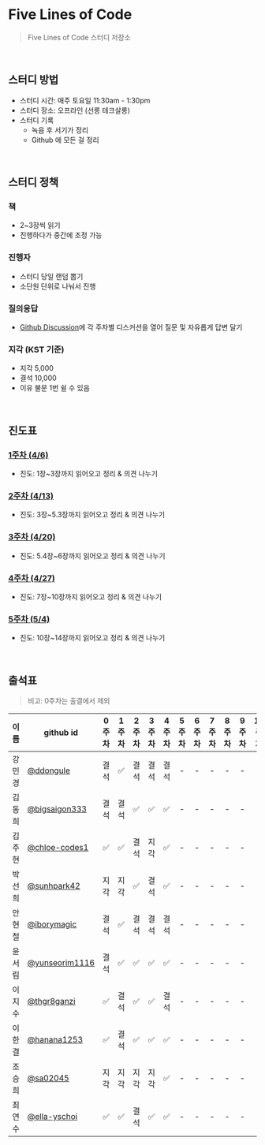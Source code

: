 # Five Lines of Code

> Five Lines of Code 스터디 저장소

<br/>

## 스터디 방법

- 스터디 시간: 매주 토요일 11:30am - 1:30pm
- 스터디 장소: 오프라인 (선릉 테크살롱)
- 스터디 기록
  - 녹음 후 서기가 정리
  - Github 에 모든 걸 정리

<br/>

## 스터디 정책

### 책

- 2~3장씩 읽기
- 진행하다가 중간에 조정 가능

### 진행자

- 스터디 당일 랜덤 뽑기
- 소단원 단위로 나눠서 진행

### 질의응답

- [Github Discussion](https://github.com/elegant-functional-2023/five-lines-of-code/discussions)에 각 주차별 디스커션을 열어 질문 및 자유롭게 답변 달기

### 지각 (KST 기준)

- 지각 5,000
- 결석 10,000
- 이유 불문 1번 쉴 수 있음

<br/>

## 진도표

### [1주차 (4/6)](https://github.com/elegant-functional-2023/five-lines-of-code/discussions/2)

- 진도: 1장~3장까지 읽어오고 정리 & 의견 나누기

### [2주차 (4/13)](https://github.com/elegant-functional-2023/five-lines-of-code/discussions/4)

- 진도: 3장~5.3장까지 읽어오고 정리 & 의견 나누기

### [3주차 (4/20)](https://github.com/elegant-functional-2023/five-lines-of-code/discussions/5)

- 진도: 5.4장~6장까지 읽어오고 정리 & 의견 나누기

### [4주차 (4/27)](https://github.com/elegant-functional-2023/five-lines-of-code/discussions/6)

- 진도: 7장~10장까지 읽어오고 정리 & 의견 나누기

### [5주차 (5/4)](https://github.com/elegant-functional-2023/five-lines-of-code/discussions/8)

- 진도: 10장~14장까지 읽어오고 정리 & 의견 나누기

<br/>

## 출석표

> 비고: 0주차는 출결에서 제외

|  이름  |                   github id                        |  0주차  |  1주차  |  2주차  |  3주차  |  4주차  |  5주차  |  6주차  |  7주차  |  8주차  |  9주차  |  10주차  |
| ----- | -------------------------------------------------- | :----: | :----: | :----: | :----: | :----: | :----: | :----: | :----: | :----: | :----: | :----: |
| 강민경 | [@ddongule](https://github.com/ddongule)            |   결석   |   ✅    |   결석   |   결석   |   결석   |   -   |   -   |   -   |   -   |   -   |   -   |
| 김동희 | [@bigsaigon333](https://github.com/bigsaigon333)    |   결석   |   결석   |   ✅    |   ✅    |   ✅    |   -   |   -   |   -   |   -   |   -   |   -   |
| 김주현 | [@chloe-codes1](https://github.com/chloe-codes1)    |   ✅    |   ✅    |   결석   |   지각   |   ✅    |   -   |   -   |   -   |   -   |   -   |   -   |
| 박선희 | [@sunhpark42](https://github.com/sunhpark42)        |   지각   |   지각   |   ✅    |   결석   |   ✅    |   -   |   -   |   -   |   -   |   -   |   -   |
| 안현철 | [@iborymagic](https://github.com/iborymagic)        |   결석   |   ✅    |   결석   |   결석   |   결석   |   -   |   -   |   -   |   -   |   -   |   -   |
| 윤서림 | [@yunseorim1116](https://github.com/yunseorim1116)  |   결석   |   ✅    |   ✅    |   ✅    |   ✅    |   -   |   -   |   -   |   -   |   -   |   -   |
| 이지수 | [@thgr8ganzi](https://github.com/thgr8ganzi)        |   ✅    |   결석   |   ✅    |   ✅    |   결석   |   -   |   -   |   -   |   -   |   -   |   -   |
| 이한결 | [@hanana1253](https://github.com/hanana1253)        |   ✅    |   결석   |   ✅    |   ✅    |   ✅    |   -   |   -   |   -   |   -   |   -   |   -   |
| 조승희 | [@sa02045](https://github.com/sa02045)              |   지각   |   지각   |   지각   |   지각   |   ✅    |   -   |   -   |   -   |   -   |   -   |   -   |
| 최연수 | [@ella-yschoi](https://github.com/ella-yschoi)      |   ✅    |   ✅    |   결석   |   ✅    |   ✅    |   -   |   -   |   -   |   -   |   -   |   -   |
